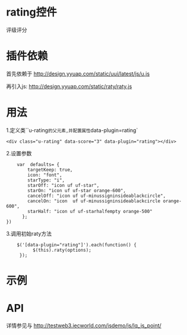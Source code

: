 # rating控件

评级评分

# 插件依赖

首先依赖于 http://design.yyuap.com/static/uui/latest/js/u.js

再引入js: http://design.yyuap.com/static/raty/raty.js


# 用法

1.定义类``u-rating`的父元素,并配置属性`data-plugin=rating`

```
<div class="u-rating" data-score="3" data-plugin="rating"></div>

```

2.设置参数

```
	var  defaults= {
        targetKeep: true,
        icon: "font",
        starType: "i",
        starOff: "icon uf uf-star",
        starOn: "icon uf uf-star orange-600",
        cancelOff: "icon uf uf-minussigninsideablackcircle",
        cancelOn: "icon  uf uf-minussigninsideablackcircle orange-600",
        starHalf: "icon uf uf-starhalfempty orange-500"
      };
})

```

3.调用初始raty方法

```
	$('[data-plugin="rating"]').each(function() {
          $(this).raty(options);
     });

```




# 示例




# API

详情参见与 http://testweb3.iecworld.com/jsdemo/js/lq_js_point/
